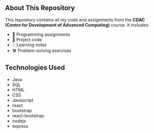 ## About This Repository
This repository contains all my code and assignments from the **CDAC (Centre for Development of Advanced Computing)** course. It includes:
- 📌 Programming assignments
- 📂 Project code
- 💡 Learning notes
- 🛠️ Problem-solving exercises

## Technologies Used
- Java
- SQL
- HTML
- CSS
- Javascript
- react
- bootstrap
- react-bootstrap
- nodejs
- express
  
